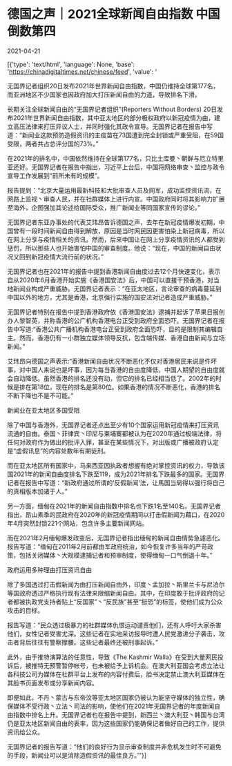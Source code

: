 # 德国之声｜2021全球新闻自由指数 中国倒数第四

2021-04-21

[{'type': 'text/html', 'language': None, 'base': 'https://chinadigitaltimes.net/chinese/feed', 'value': '

无国界记者组织20日发布2021年世界新闻自由指数，中国仍维持全球第177名，而亚洲地区不少国家也因政府加大打压新闻自由的力道，导致排名下滑。



长期关注全球新闻自由的“无国界记者组织”(Reporters Without Borders) 20日发布2021年世界新闻自由指数，其中亚太地区的部分极权政府以新冠疫情为由，建立高压法律来打压异议人士，并同时强化其政令宣导。无国界记者在报告中写道：“新闻业这款预防造假资讯的主疫苗在73国遭到完全封锁或严重受阻，在59国受限，两者共占总评分国的73%。”

在2021年的排名中，中国依然维持在全球第177名，只比土库曼丶朝鲜与厄立特里亚还好。无国界记者在报告中指出，习近平上台后，中国将网络审查丶监控与政令宣导工作发展到“前所未有的规模”。

报告提到：“北京⼤量运⽤最新科技和⼤批审查⼈员及网军，成功监控资讯流，在网路上监视丶审查⼈⺠，并在社群媒体上进⾏内宣。中国政府同时将其影响⼒扩展⾄海外，企图强加其论述给国际受众，推广新闻业等同国家宣传的谬论。”

无国界记者东亚办事处的代表艾玮昂告诉德国之声，去年在新冠疫情爆发初期，中国曾有一段时间新闻自由得到解放，原因是当时网民因更害怕染上新冠病毒，所以在网上分享与疫情相关的资讯。然而，后来中国让在网上分享疫情资讯的人都受到惩罚，所以那些人也开始害怕中国的审查制度。他说：“现在，中国的新闻自由状况又回到新冠疫情大流行前的状况。”

无国界记者也在2021年的报告中提到香港新闻自由度过去12个月快速变化，表示自从2020年6月香港开始实施《香港国安法》后，中国可以直接干预香港，对当地新闻业构成严重威胁。无国界记者表示：“在亚太地区，⾔论审查的病毒蔓延到中国以外的地⽅，尤其是香港，北京强⾏实施的国安法对记者造成严重威胁。”

无国界记者特别在报告中提到香港政府依《香港国安法》逮捕并起诉了苹果日报创办人黎智英，并称香港的公广机构香港电台正受到政府全面恐吓。无国界记者在报告中写道:“香港公共广播机构香港电台正受到政府全面恐吓，目的是限制其编辑自主。然而，香港仍有一小群独立媒体领导反抗，包含端传媒、香港自由新闻与立场新闻。”

艾玮昂向德国之声表示:“香港新闻自由状况不断恶化不仅对香港居民来说是件坏事，对中国人来说也是坏事，因为每当香港的自由度降低，中国人期望的自由度就会自动降低。虽然香港的排名还没有动，但它的排名已经相当低了。2002年的时候是排在第18位，现在的排名是第80位。如果香港的情况不断恶化，香港的排名不断下降也不是不可能。”

新闻业在亚太地区多国受阻

除了中国与香港外，无国界记者还点出至少有10个国家运用新冠疫情来打压资讯流通的自由。泰国丶菲律宾丶印尼与柬埔寨都被认为在2020年通过极端法律，将任何对政府作为做出的批评入罪，甚至在某些情况下，对出版或广播被政府认定是“虚假讯息”的内容处数年有期徒刑。

而在亚太地区所有国家中，马来西亚因执政者想握有绝对掌控资讯的权力，导致该国2021年的新闻自由度排名下跌至119，成为2021年排名下跌最多的国家。无国界记者在报告中写道：“新政府通过所谓的‘反假新闻’法，让⾺国当局得以强⾏将⾃⼰的真相版本加诸于⼈。”

另一方面，缅甸在2021年的新闻自由指数中排名也下跌1名至140名。无国界记者指出，昂山素季的民政府在2020年的新冠疫情期间以打击假新闻为藉口，在2020年4月突然封锁221个网站，包含许多主要新闻网站。

而在2021年2月缅甸爆发政变后，无国界记者指出缅甸的新闻自由情势急遽恶化。报告写道：“缅甸在2011年2⽉前都由军政府统治，如今恢复许多当年的严苛政策，包括关闭媒体丶⼤规模逮捕记者和预审制度，使得缅甸⼀⼝气倒退⼗年。”

政府运用多种理由打压资讯自由

除了多国透过打击假新闻为由打压新闻自由外，印度丶孟加拉丶斯里兰卡与尼泊尔等国政府透过严格执行现有法律来限缩新闻自由。其中，在印度敢于批评政府的记者都被执政党支持者贴上“反国家”丶“反⺠族”甚⾄“挺恐”的标签，使他们成为公众攻击的目标。

报告写道：“⺠众透过极暴⼒的社群媒体仇恨运动谴责他们，还有人呼吁大家杀害他们，女性记者受害尤深。这些记者在实地采访报导时遭人民党激进分⼦袭击，攻击者背后往往有警察撑腰。这些记者最终还被刑事起诉。”

此外，由于推特演算法的任意性，导致《The Kashmir Walla》在受到大量网民投诉后，被推特无预警暂停帐号，也未被给予上诉机会。在澳大利亚国会考虑立法让各科技公司为媒体在社群平台上发布的内容付费后，脸书决定禁止澳大利亚媒体在其脸书页面发布或分享新闻内容。

即便如此，不丹丶蒙古与东帝汶等亚太地区国家仍被认为能坚守媒体的独立性，确保媒体不受⾏政丶立法丶司法的影响，使他们在2021年无国界记者的年度新闻自由指数中排名上升。无国界记者也在报告中提到，新西兰丶澳大利亚丶韩国与台湾仍是亚太地区新闻自由的表率，因为这些国家仍能确保记者做好自己的工作，提供资讯给公众。

无国界记者的报告写道：“他们的良好⾏为显⽰审查制度并非危机发⽣时不可避免的⼿段，新闻业可以是消除造假资讯的最佳良⽅。”'}]